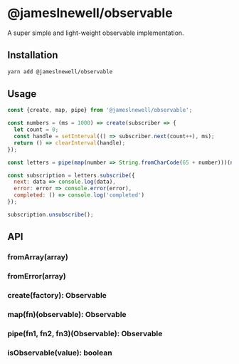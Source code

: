 # @jameslnewell/observable

A super simple and light-weight observable implementation.

## Installation

```bash
yarn add @jameslnewell/observable
```

## Usage

```js
const {create, map, pipe} from '@jameslnewell/observable';

const numbers = (ms = 1000) => create(subscriber => {
  let count = 0;
  const handle = setInterval(() => subscriber.next(count++), ms);
  return () => clearInterval(handle);
});

const letters = pipe(map(number => String.fromCharCode(65 + number)))(numbers())

const subscription = letters.subscribe({
  next: data => console.log(data),
  error: error => console.error(error),
  completed: () => console.log('completed')
});

subscription.unsubscribe();

```

## API

### fromArray(array)

### fromError(array)

### create(factory): Observable

### map(fn)(observable): Observable

### pipe(fn1, fn2, fn3)(Observable): Observable

### isObservable(value): boolean
